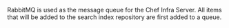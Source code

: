 RabbitMQ is used as the message queue for the Chef Infra Server. All
items that will be added to the search index repository are first added
to a queue.